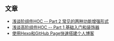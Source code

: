## 文章

- [浅谈阶组件HOC -- Part 2 常见的两种功能增强形式](https://github.com/lewenweijia/blog/issues/3)
- [浅谈高阶组件HOC -- Part 1 基础入门和装饰器](https://github.com/lewenweijia/blog/issues/2)
- [使用Hexo和GitHub Page快速搭建个人博客](https://github.com/lewenweijia/blog/issues/1)
